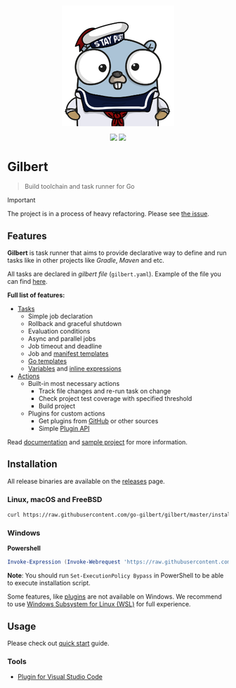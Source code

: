<p align="center"><img src="docs/assets/gilbert.png" width="256"></p>
<p align="center">
  <a href="https://goreportcard.com/report/github.com/go-gilbert/gilbert"><img src="https://goreportcard.com/badge/github.com/go-gilbert/gilbert" /></a>
  <a href="https://opensource.org/licenses/mit-license"><img src="https://img.shields.io/badge/license-MIT-brightgreen.svg" /></a>
</p>

# Gilbert

> Build toolchain and task runner for Go

> [!IMPORTANT]
> The project is in a process of heavy refactoring. Please see [the issue](https://github.com/go-gilbert/gilbert/issues/81).

## Features

**Gilbert** is task runner that aims to provide declarative way to define and run tasks like in other projects like _Gradle_, _Maven_ and etc.

All tasks are declared in *gilbert file* (`gilbert.yaml`). Example of the file you can find [here](https://github.com/go-gilbert/project-example/blob/master/gilbert.yaml).

**Full list of features:**

* [Tasks](https://go-gilbert.github.io/docs/syntax/#tasks)
  - Simple job declaration
  - Rollback and graceful shutdown
  - Evaluation conditions
  - Async and parallel jobs
  - Job timeout and deadline
  - Job and [manifest templates](https://go-gilbert.github.io/docs/syntax/#mixins)
  - [Go templates](https://go-gilbert.github.io/docs/syntax/#h-go-templates)
  - [Variables](https://go-gilbert.github.io/docs/syntax/#variables) and [inline expressions](https://go-gilbert.github.io/docs/syntax/#h-templates)
* [Actions](https://go-gilbert.github.io/docs/actions/)
  - Built-in most necessary actions
    - Track file changes and re-run task on change
    - Check project test coverage with specified threshold
    - Build project
  - Plugins for custom actions
    - Get plugins from [GitHub](https://go-gilbert.github.io/docs/plugin-development/) or other sources
    - Simple [Plugin API](https://go-gilbert.github.io/docs/plugin-development/)

Read [documentation](https://go-gilbert.github.io/docs/) and [sample project](https://github.com/go-gilbert/project-example) for more information.

## Installation

All release binaries are available on the [releases](https://github.com/go-gilbert/gilbert/releases) page.

### Linux, macOS and FreeBSD

```bash
curl https://raw.githubusercontent.com/go-gilbert/gilbert/master/install.sh | sh
```

### Windows

**Powershell**

```powershell
Invoke-Expression (Invoke-Webrequest 'https://raw.githubusercontent.com/go-gilbert/gilbert/master/install.ps1' -UseBasicParsing).Content
```

**Note**: You should run `Set-ExecutionPolicy Bypass` in PowerShell to be able to execute installation script.

Some features, like [plugins](https://go-gilbert.github.io/docs/plugins/) are not available on Windows. We recommend to use [Windows Subsystem for Linux (WSL)](https://docs.microsoft.com/en-us/windows/wsl/install-win10) for full experience.

## Usage

Please check out [quick start](https://go-gilbert.github.io/docs/quick-start/) guide.

### Tools

* [Plugin for Visual Studio Code](https://marketplace.visualstudio.com/items?itemName=x1unix.gilbert) 
